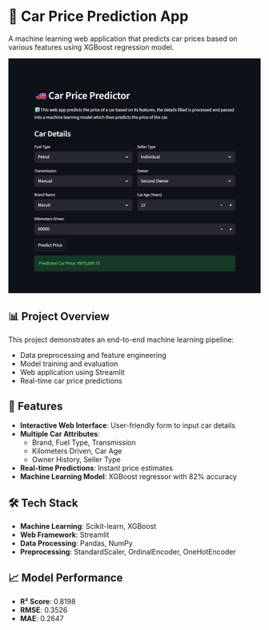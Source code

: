 # 🚗 Car Price Prediction App

A machine learning web application that predicts car prices based on various features using XGBoost regression model.

![Frontend](frontend.png)

## 📊 Project Overview

This project demonstrates an end-to-end machine learning pipeline:
- Data preprocessing and feature engineering
- Model training and evaluation  
- Web application using Streamlit
- Real-time car price predictions

## 🎯 Features

- **Interactive Web Interface**: User-friendly form to input car details
- **Multiple Car Attributes**: 
  - Brand, Fuel Type, Transmission
  - Kilometers Driven, Car Age
  - Owner History, Seller Type
- **Real-time Predictions**: Instant price estimates
- **Machine Learning Model**: XGBoost regressor with 82% accuracy

## 🛠️ Tech Stack

- **Machine Learning**: Scikit-learn, XGBoost
- **Web Framework**: Streamlit
- **Data Processing**: Pandas, NumPy
- **Preprocessing**: StandardScaler, OrdinalEncoder, OneHotEncoder

## 📈 Model Performance

- **R² Score**: 0.8198
- **RMSE**: 0.3526
- **MAE**: 0.2647
